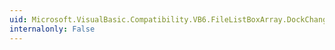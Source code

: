 ```yaml
---
uid: Microsoft.VisualBasic.Compatibility.VB6.FileListBoxArray.DockChanged
internalonly: False
---
```

